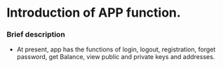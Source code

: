 #  Introduction of APP function.
###  Brief description

- At present, app has the functions of login, logout, registration, forget password, get Balance, view public and private keys and addresses.
